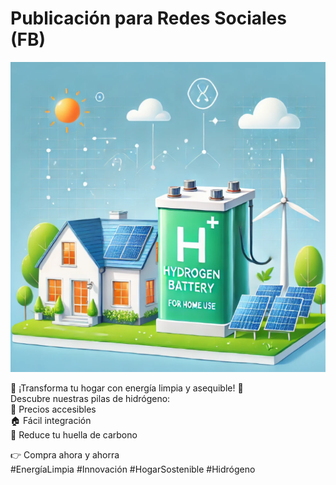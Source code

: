 # Publicación para Redes Sociales (FB)

![FB Image](https://github.com/NickBoites/BEDU-IA-M1/blob/main/fb%20image.png)

🌟 ¡Transforma tu hogar con energía limpia y asequible! 🌟  
Descubre nuestras pilas de hidrógeno:  
🔋 Precios accesibles  
🏠 Fácil integración  
🌱 Reduce tu huella de carbono  

👉 Compra ahora y ahorra  
#EnergíaLimpia #Innovación #HogarSostenible #Hidrógeno
